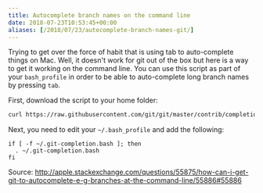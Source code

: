 ```yaml
---
title: Autocomplete branch names on the command line
date: 2018-07-23T10:53:45+00:00
aliases: [/2018/07/23/autocomplete-branch-names-git/]
---
```


Trying to get over the force of habit that is using tab to auto-complete things on Mac. Well, it doesn't work for git out of the box but here is a way to get it working on the command line. You can use this script as part of your `bash_profile` in order to be able to auto-complete long branch names by pressing `tab`.

First, download the script to your home folder:

```bash
curl https://raw.githubusercontent.com/git/git/master/contrib/completion/git-completion.bash -o ~/.git-completion.bash
```

Next, you need to edit your `~/.bash_profile` and add the following:

```
if [ -f ~/.git-completion.bash ]; then
  . ~/.git-completion.bash
fi
```

Source: http://apple.stackexchange.com/questions/55875/how-can-i-get-git-to-autocomplete-e-g-branches-at-the-command-line/55886#55886
